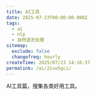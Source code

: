 ```yaml
---
title: AI工具
date: 2025-07-23T00:00:00.000Z
tags:
  - ai
  - nlp
  - 自然语言处理
sitemap:
  exclude: false
  changefreq: hourly
createTime: 2025/07/23 14:16:37
permalink: /ai/2ivo5gci/
---
```


AI工具篇，搜集各类好用工具。